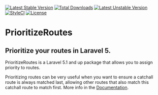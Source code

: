 <!-- header start -->
[![Latest Stable Version](https://poser.pugx.org/cupoftea/prioritize-routes/version.svg)](https://packagist.org/packages/cupoftea/prioritize-routes)
[![Total Downloads](https://poser.pugx.org/cupoftea/prioritize-routes/d/total.svg)](https://packagist.org/packages/cupoftea/prioritize-routes) [![Latest Unstable Version](https://poser.pugx.org/cupoftea/prioritize-routes/v/unstable.svg)](https://packagist.org/packages/cupoftea/prioritize-routes)
[![StyleCI](https://styleci.io/repos/33411116/shield?style=flat)](https://styleci.io/repos/33411116)
[![License](https://poser.pugx.org/cupoftea/prioritize-routes/license.svg)](https://packagist.org/packages/cupoftea/prioritize-routes)

# PrioritizeRoutes
## Prioritize your routes in Laravel 5.
<!-- header end -->

PrioritizeRoutes is a Laravel 5.1 and up package that allows you to assign priority to routes.

Prioritizing routes can be very useful when you want to ensure a catchall route is always matched last, allowing other routes that also match this catchall route to match first. More info in the [Documentation](http://prioritize-routes.cupoftea.io/docs/).
